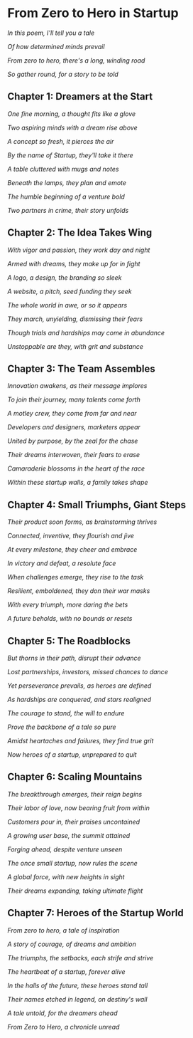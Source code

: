 # From Zero to Hero in Startup

_In this poem, I'll tell you a tale_

_Of how determined minds prevail_

_From zero to hero, there's a long, winding road_

_So gather round, for a story to be told_

## Chapter 1: Dreamers at the Start

_One fine morning, a thought fits like a glove_

_Two aspiring minds with a dream rise above_

_A concept so fresh, it pierces the air_

_By the name of Startup, they'll take it there_

_A table cluttered with mugs and notes_

_Beneath the lamps, they plan and emote_

_The humble beginning of a venture bold_

_Two partners in crime, their story unfolds_

## Chapter 2: The Idea Takes Wing

_With vigor and passion, they work day and night_

_Armed with dreams, they make up for in fight_

_A logo, a design, the branding so sleek_

_A website, a pitch, seed funding they seek_

_The whole world in awe, or so it appears_

_They march, unyielding, dismissing their fears_

_Though trials and hardships may come in abundance_

_Unstoppable are they, with grit and substance_

## Chapter 3: The Team Assembles

_Innovation awakens, as their message implores_

_To join their journey, many talents come forth_

_A motley crew, they come from far and near_

_Developers and designers, marketers appear_

_United by purpose, by the zeal for the chase_

_Their dreams interwoven, their fears to erase_

_Camaraderie blossoms in the heart of the race_

_Within these startup walls, a family takes shape_

## Chapter 4: Small Triumphs, Giant Steps

_Their product soon forms, as brainstorming thrives_

_Connected, inventive, they flourish and jive_

_At every milestone, they cheer and embrace_

_In victory and defeat, a resolute face_

_When challenges emerge, they rise to the task_

_Resilient, emboldened, they don their war masks_

_With every triumph, more daring the bets_

_A future beholds, with no bounds or resets_

## Chapter 5: The Roadblocks

_But thorns in their path, disrupt their advance_

_Lost partnerships, investors, missed chances to dance_

_Yet perseverance prevails, as heroes are defined_

_As hardships are conquered, and stars realigned_

_The courage to stand, the will to endure_

_Prove the backbone of a tale so pure_

_Amidst heartaches and failures, they find true grit_

_Now heroes of a startup, unprepared to quit_

## Chapter 6: Scaling Mountains

_The breakthrough emerges, their reign begins_

_Their labor of love, now bearing fruit from within_

_Customers pour in, their praises uncontained_

_A growing user base, the summit attained_

_Forging ahead, despite venture unseen_

_The once small startup, now rules the scene_

_A global force, with new heights in sight_

_Their dreams expanding, taking ultimate flight_

## Chapter 7: Heroes of the Startup World

_From zero to hero, a tale of inspiration_

_A story of courage, of dreams and ambition_

_The triumphs, the setbacks, each strife and strive_

_The heartbeat of a startup, forever alive_

_In the halls of the future, these heroes stand tall_

_Their names etched in legend, on destiny's wall_

_A tale untold, for the dreamers ahead_

_From Zero to Hero, a chronicle unread_